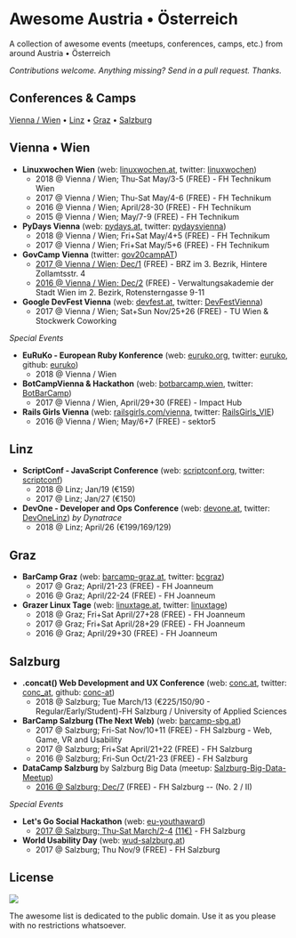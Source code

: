 # Awesome Austria • Österreich

A collection of awesome events (meetups, conferences, camps, etc.) from around Austria • Österreich


_Contributions welcome. Anything missing? Send in a pull request. Thanks._


## Conferences & Camps

[Vienna / Wien](#vienna--wien) •
[Linz](#linz) •
[Graz](#graz) •
[Salzburg](#salzburg)


## Vienna • Wien

- **Linuxwochen Wien** (web: [linuxwochen.at](http://www.linuxwochen.at), twitter: [linuxwochen](https://twitter.com/linuxwochen))
  - 2018 @ Vienna / Wien; Thu-Sat May/3-5 (FREE) - FH Technikum Wien
  - 2017 @ Vienna / Wien; Thu-Sat May/4-6 (FREE)  - FH Technikum
  - 2016 @ Vienna / Wien; April/28-30  (FREE)  - FH Technikum
  - 2015 @ Vienna / Wien; May/7-9  (FREE)  - FH Technikum
- **PyDays Vienna** (web: [pydays.at](https://pydays.at), twitter: [pydaysvienna](https://twitter.com/pydaysvienna))
  - 2018 @ Vienna / Wien; Fri+Sat May/4+5 (FREE)  - FH Technikum
  - 2017 @ Vienna / Wien; Fri+Sat May/5+6 (FREE)  - FH Technikum
- **GovCamp Vienna** (twitter: [gov20campAT](https://twitter.com/gov20campAT))
  - [2017 @ Vienna / Wien; Dec/1](https://www.barcamp.at/GovCamp_Vienna_2017) (FREE) - BRZ im 3. Bezrik, Hintere Zollamtsstr. 4
  - [2016 @ Vienna / Wien; Dec/2](https://www.barcamp.at/GovCamp_Vienna_2016) (FREE) - Verwaltungsakademie der Stadt Wien im 2. Bezirk, Rotensterngasse 9-11
- **Google DevFest Vienna** (web: [devfest.at](https://devfest.at), twitter: [DevFestVienna](https://twitter.com/DevFestVienna))
  - 2017 @ Vienna / Wien; Sat+Sun Nov/25+26 (FREE) - TU Wien & Stockwerk Coworking



_Special Events_

- **EuRuKo - European Ruby Konference** (web: [euruko.org](https://euruko.org), twitter: [euruko](https://twitter.com/euruko), github: [euruko](https://github.com/euruko))
  - 2018 @ Vienna / Wien
- **BotCampVienna & Hackathon** (web: [botbarcamp.wien](http://botbarcamp.wien), twitter: [BotBarCamp](https://twitter.com/BotBarCamp))
  - 2017 @ Vienna / Wien, April/29+30 (FREE) - Impact Hub
- **Rails Girls Vienna**  (web: [railsgirls.com/vienna](http://railsgirls.com/vienna), twitter: [RailsGirls_VIE](https://twitter.com/RailsGirls_VIE))
  - 2016 @ Vienna / Wien;  May/6+7  (FREE) - sektor5



## Linz

- **ScriptConf - JavaScript Conference** (web: [scriptconf.org](https://scriptconf.org), twitter: [scriptconf](https://twitter.com/scriptconf))
  - 2018 @ Linz; Jan/19 (€159)
  - 2017 @ Linz; Jan/27 (€150)
- **DevOne - Developer and Ops Conference** (web: [devone.at](https://devone.at), twitter: [DevOneLinz](https://twitter.com/DevOneLinz)) _by Dynatrace_
  - 2018 @ Linz; April/26 (€199/169/129)


## Graz

- **BarCamp Graz** (web: [barcamp-graz.at](http://barcamp-graz.at), twitter: [bcgraz](https://twitter.com/bcgraz))
  - 2017 @ Graz; April/21-23 (FREE) - FH Joanneum
  - 2016 @ Graz; April/22-24 (FREE) - FH Joanneum
- **Grazer Linux Tage** (web: [linuxtage.at](https://www.linuxtage.at), twitter: [linuxtage](https://twitter.com/linuxtage))
  - 2018 @ Graz; Fri+Sat April/27+28 (FREE) -  FH Joanneum
  - 2017 @ Graz; Fri+Sat April/28+29 (FREE) -  FH Joanneum
  - 2016 @ Graz; April/29+30 (FREE) -  FH Joanneum


## Salzburg

- **.concat() Web Development and UX Conference** (web: [conc.at](https://conc.at), twitter: [conc_at](https://twitter.com/conc_at), github: [conc-at](https://github.com/conc-at))
  - 2018 @ Salzburg; Tue March/13 (€225/150/90 - Regular/Early/Student)-FH Salzburg / University of Applied Sciences
- **BarCamp Salzburg (The Next Web)**  (web: [barcamp-sbg.at](https://barcamp-sbg.at))
  - 2017 @ Salzburg; Fri-Sat Nov/10+11 (FREE) - FH Salzburg - Web, Game, VR and Usability
  - 2017 @ Salzburg; Fri+Sat April/21+22 (FREE) - FH Salzburg
  - 2016 @ Salzburg; Fri-Sun Oct/21-23 (FREE) - FH Salzburg
- **DataCamp Salzburg**  by Salzburg Big Data (meetup: [Salzburg-Big-Data-Meetup](https://meetup.com/Salzburg-Big-Data-Meetup))
  - [2016 @ Salzburg; Dec/7](https://meetup.com/Salzburg-Big-Data-Meetup/events/231844168) (FREE) - FH Salzburg -- (No. 2 / II)


_Special Events_

- **Let's Go Social Hackathon** (web: [eu-youthaward](https://eu-youthaward.org))
  - [2017 @ Salzburg; Thu-Sat March/2-4](https://meetup.com/salzburgwebdev/events/237217948/) [(11€)](https://eu-youthaward.org/hackathon-ticket-order/) - FH Salzburg
- **World Usability Day** (web: [wud-salzburg.at](https://wud-salzburg.at))
  - 2017 @ Salzburg; Thu Nov/9 (FREE) - FH Salzburg



## License

![](https://publicdomainworks.github.io/buttons/zero88x31.png)

The awesome list is dedicated to the public domain. Use it as you please with no restrictions whatsoever.
